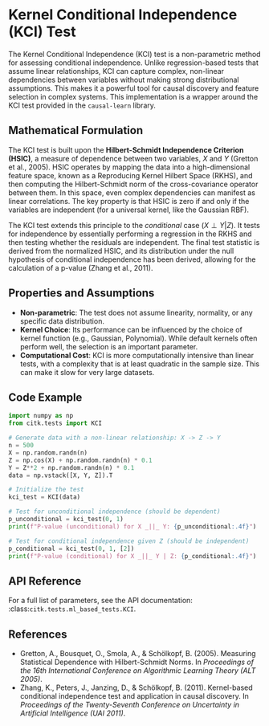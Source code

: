 # Kernel Conditional Independence (KCI) Test

The Kernel Conditional Independence (KCI) test is a non-parametric method for assessing conditional independence. Unlike regression-based tests that assume linear relationships, KCI can capture complex, non-linear dependencies between variables without making strong distributional assumptions. This makes it a powerful tool for causal discovery and feature selection in complex systems. This implementation is a wrapper around the KCI test provided in the `causal-learn` library.

## Mathematical Formulation

The KCI test is built upon the **Hilbert-Schmidt Independence Criterion (HSIC)**, a measure of dependence between two variables, *X* and *Y* (Gretton et al., 2005). HSIC operates by mapping the data into a high-dimensional feature space, known as a Reproducing Kernel Hilbert Space (RKHS), and then computing the Hilbert-Schmidt norm of the cross-covariance operator between them. In this space, even complex dependencies can manifest as linear correlations. The key property is that HSIC is zero if and only if the variables are independent (for a universal kernel, like the Gaussian RBF).

The KCI test extends this principle to the *conditional* case ($X \perp Y | Z$). It tests for independence by essentially performing a regression in the RKHS and then testing whether the residuals are independent. The final test statistic is derived from the normalized HSIC, and its distribution under the null hypothesis of conditional independence has been derived, allowing for the calculation of a p-value (Zhang et al., 2011).

## Properties and Assumptions

*   **Non-parametric**: The test does not assume linearity, normality, or any specific data distribution.
*   **Kernel Choice**: Its performance can be influenced by the choice of kernel function (e.g., Gaussian, Polynomial). While default kernels often perform well, the selection is an important parameter.
*   **Computational Cost**: KCI is more computationally intensive than linear tests, with a complexity that is at least quadratic in the sample size. This can make it slow for very large datasets.

## Code Example

```python
import numpy as np
from citk.tests import KCI

# Generate data with a non-linear relationship: X -> Z -> Y
n = 500
X = np.random.randn(n)
Z = np.cos(X) + np.random.randn(n) * 0.1
Y = Z**2 + np.random.randn(n) * 0.1
data = np.vstack([X, Y, Z]).T

# Initialize the test
kci_test = KCI(data)

# Test for unconditional independence (should be dependent)
p_unconditional = kci_test(0, 1)
print(f"P-value (unconditional) for X _||_ Y: {p_unconditional:.4f}")

# Test for conditional independence given Z (should be independent)
p_conditional = kci_test(0, 1, [2])
print(f"P-value (conditional) for X _||_ Y | Z: {p_conditional:.4f}")
```

## API Reference

For a full list of parameters, see the API documentation: :class:`citk.tests.ml_based_tests.KCI`.

## References

*   Gretton, A., Bousquet, O., Smola, A., & Schölkopf, B. (2005). Measuring Statistical Dependence with Hilbert-Schmidt Norms. In *Proceedings of the 16th International Conference on Algorithmic Learning Theory (ALT 2005)*.
*   Zhang, K., Peters, J., Janzing, D., & Schölkopf, B. (2011). Kernel-based conditional independence test and application in causal discovery. In *Proceedings of the Twenty-Seventh Conference on Uncertainty in Artificial Intelligence (UAI 2011)*. 